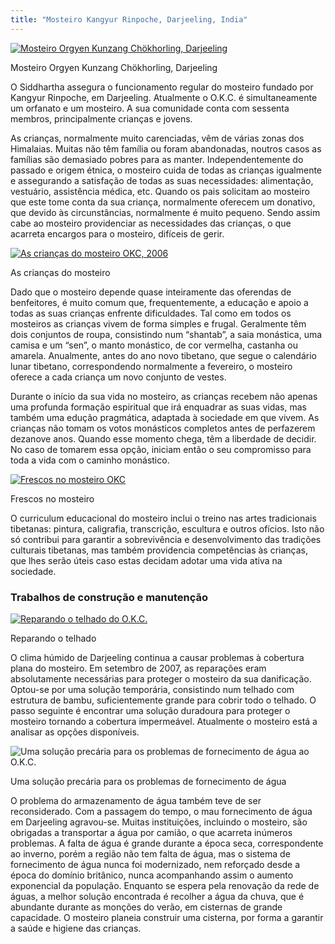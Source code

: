 ```yaml
---
title: "Mosteiro Kangyur Rinpoche, Darjeeling, India"
---
```


[ ![Mosteiro Orgyen Kunzang Chökhorling, Darjeeling](/images/img_okc_monastere-150x150.jpg) ](/images/img_okc_monastere.jpg)

Mosteiro Orgyen Kunzang Chökhorling, Darjeeling 

O Siddhartha assegura o funcionamento regular do mosteiro fundado por Kangyur Rinpoche, em Darjeeling. Atualmente o O.K.C. é simultaneamente um orfanato e um mosteiro. A sua comunidade conta com sessenta membros, principalmente crianças e jovens. 

As crianças, normalmente muito carenciadas, vêm de várias zonas dos Himalaias. Muitas não têm família ou foram abandonadas, noutros casos as famílias são demasiado pobres para as manter. Independentemente do passado e origem étnica, o mosteiro cuida de todas as crianças igualmente e assegurando a satisfação de todas as suas necessidades: alimentação, vestuário, assistência médica, etc. Quando os pais solicitam ao mosteiro que este tome conta da sua criança, normalmente oferecem um donativo, que devido às circunstâncias, normalmente é muito pequeno. Sendo assim cabe ao mosteiro providenciar as necessidades das crianças, o que acarreta encargos para o mosteiro, difíceis de gerir. 

[ ![As crianças do mosteiro OKC, 2006](/images/img_okc_1-150x150.jpg) ](/images/img_okc_1.jpg)

As crianças do mosteiro 

Dado que o mosteiro depende quase inteiramente das oferendas de benfeitores, é muito comum que, frequentemente, a educação e apoio a todas as suas crianças enfrente dificuldades. Tal como em todos os mosteiros as crianças vivem de forma simples e frugal. Geralmente têm dois conjuntos de roupa, consistindo num “shantab”, a saia monástica, uma camisa e um “sen”, o manto monástico, de cor vermelha, castanha ou amarela. Anualmente, antes do ano novo tibetano, que segue o calendário lunar tibetano, correspondendo normalmente a fevereiro, o mosteiro oferece a cada criança um novo conjunto de vestes. 

Durante o início da sua vida no mosteiro, as crianças recebem não apenas uma profunda formação espiritual que irá enquadrar as suas vidas, mas também uma edução pragmática, adaptada à sociedade em que vivem. As crianças não tomam os votos monásticos completos antes de perfazerem dezanove anos. Quando esse momento chega, têm a liberdade de decidir. No caso de tomarem essa opção, iniciam então o seu compromisso para toda a vida com o caminho monástico. 

[ ![Frescos no mosteiro OKC](/images/img_okc_fresque-150x150.jpg) ](/images/img_okc_fresque.jpg)

Frescos no mosteiro 

O curriculum educacional do mosteiro inclui o treino nas artes tradicionais tibetanas: pintura, caligrafia, transcrição, escultura e outros ofícios. Isto não só contribui para garantir a sobrevivência e desenvolvimento das tradições culturais tibetanas, mas também providencia competências às crianças, que lhes serão úteis caso estas decidam adotar uma vida ativa na sociedade. 

###  Trabalhos de construção e manutenção 

[ ![Reparando o telhado do O.K.C.](/images/img_okc_toit-150x150.jpg) ](/images/img_okc_toit.jpg)

Reparando o telhado 

O clima húmido de Darjeeling continua a causar problemas à cobertura plana do mosteiro. Em setembro de 2007, as reparações eram absolutamente necessárias para proteger o mosteiro da sua danificação. Optou-se por uma solução temporária, consistindo num telhado com estrutura de bambu, suficientemente grande para cobrir todo o telhado. O passo seguinte é encontrar uma solução duradoura para proteger o mosteiro tornando a cobertura impermeável. Atualmente o mosteiro está a analisar as opções disponíveis. 

![Uma solução precária para os problemas de fornecimento de água ao O.K.C.](/images/img_okc_water.jpg)

Uma solução precária para os problemas de fornecimento de água 

O problema do armazenamento de água também teve de ser reconsiderado. Com a passagem do tempo, o mau fornecimento de água em Darjeeling agravou-se. Muitas instituições, incluindo o mosteiro, são obrigadas a transportar a água por camião, o que acarreta inúmeros problemas. A falta de água é grande durante a época seca, correspondente ao inverno, porém a região não tem falta de água, mas o sistema de fornecimento de água nunca foi modernizado, nem reforçado desde a época do domínio britânico, nunca acompanhando assim o aumento exponencial da população. Enquanto se espera pela renovação da rede de águas, a melhor solução encontrada é recolher a água da chuva, que é abundante durante as monções do verão, em cisternas de grande capacidade. O mosteiro planeia construir uma cisterna, por forma a garantir a saúde e higiene das crianças. 
